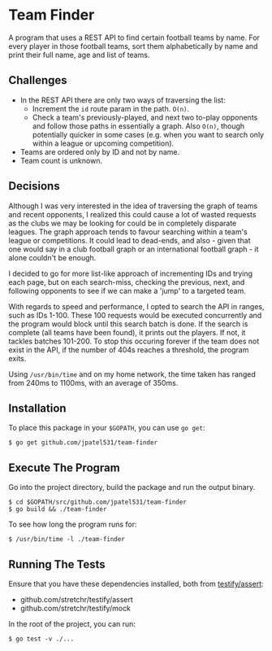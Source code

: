 # Team Finder

A program that uses a REST API to find certain football teams by name. For every player in those football teams, sort them alphabetically by name and print their full name, age and list of teams.

## Challenges

* In the REST API there are only two ways of traversing the list:
	* Increment the `id` route param in the path. `O(n)`.
	* Check a team's previously-played, and next two to-play opponents and follow those paths in essentially a graph. Also `O(n)`, though potentially quicker in some cases (e.g. when you want to search only within a league or upcoming competition).
* Teams are ordered only by ID and not by name.
* Team count is unknown.

## Decisions

Although I was very interested in the idea of traversing the graph of teams and recent opponents, I realized this could cause a lot of wasted requests as the clubs we may be looking for could be in completely disparate leagues. The graph approach tends to favour searching within a team's league or competitions. It could lead to dead-ends, and also - given that one would say in a club football graph or an international football graph - it alone couldn't be enough.

I decided to go for more list-like approach of incrementing IDs and trying each page, but on each search-miss, checking the previous, next, and following opponents to see if we can make a 'jump' to a targeted team.

With regards to speed and performance, I opted to search the API in ranges, such as IDs 1-100. These 100 requests would be executed concurrently and the program would block until this search batch is done. If the search is complete (all teams have been found), it prints out the players. If not, it tackles batches 101-200. To stop this occuring forever if the team does not exist in the API, if the number of 404s reaches a threshold, the program exits.

Using `/usr/bin/time` and on my home network, the time taken has ranged from 240ms to 1100ms, with an average of 350ms.

## Installation

To place this package in your `$GOPATH`, you can use `go get`:

	$ go get github.com/jpatel531/team-finder

## Execute The Program

Go into the project directory, build the package and run the output binary.

	$ cd $GOPATH/src/github.com/jpatel531/team-finder
	$ go build && ./team-finder

To see how long the program runs for:

	$ /usr/bin/time -l ./team-finder

## Running The Tests

Ensure that you have these dependencies installed, both from [testify/assert](https://github.com/stretchr/testify):

* github.com/stretchr/testify/assert
* github.com/stretchr/testify/mock

In the root of the project, you can run:

	$ go test -v ./...